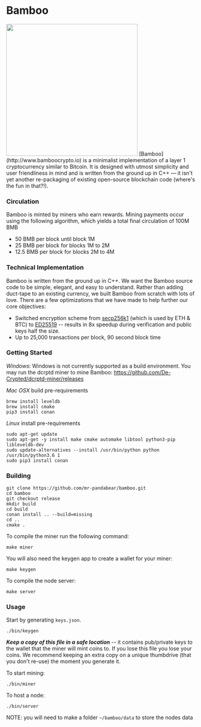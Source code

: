Bamboo 
====================
<image src="https://github.com/mr-pandabear/bamboo-utils/raw/master/logo.png" width=350/>
[Bamboo](http://www.bamboocrypto.io) is a minimalist implementation of a layer 1 cryptocurrency similar to Bitcoin. It is designed with utmost simplicity and user friendliness in mind and is written from the ground up in C++ — it isn't yet another re-packaging of existing open-source blockchain code (where's the fun in that?!). 

### Circulation
Bamboo is minted by miners who earn rewards. Mining payments occur using the following algorithm, which yields a total final circulation of 100M BMB
- 50 BMB per block until block 1M
- 25 BMB per block for blocks 1M to 2M
- 12.5 BMB per block for blocks 2M to 4M

### Technical Implementation
Bamboo is written from the ground up in C++. We want the Bamboo source code to be simple, elegant, and easy to understand. Rather than adding duct-tape to an existing currency, we built Bamboo from scratch with lots of love. There are a few optimizations that we have made to help further our core objectives:
* Switched encryption scheme from [secp256k1](https://github.com/bitcoin-core/secp256k1) (which is used by ETH & BTC) to [ED25519](https://ed25519.cr.yp.to/) -- results in 8x speedup during verification and public keys half the size. 
* Up to 25,000 transactions per block, 90 second block time

### Getting Started
*Windows*: 
Windows is not currently supported as a build environment. You may run the dcrptd miner to mine Bamboo:
https://github.com/De-Crypted/dcrptd-miner/releases

*Mac OSX* build pre-requirements
```
brew install leveldb
brew install cmake
pip3 install conan
```


*Linux* install pre-requirements
```
sudo apt-get update
sudo apt-get -y install make cmake automake libtool python3-pip libleveldb-dev
sudo update-alternatives --install /usr/bin/python python /usr/bin/python3.6 1
sudo pip3 install conan
```

### Building
```
git clone https://github.com/mr-pandabear/bamboo.git
cd bamboo
git checkout release
mkdir build
cd build
conan install .. --build=missing
cd ..
cmake .
```
To compile the miner run the following command:
```
make miner
```
You will also need the keygen app to create a wallet for your miner:
```
make keygen
```

To compile the node server:
```
make server
```

### Usage
Start by generating `keys.json`.

```
./bin/keygen
```
 ***Keep a copy of this file in a safe location*** -- it contains pub/private keys to the wallet that the miner will mint coins to. If you lose this file you lose your coins. We recommend keeping an extra copy on a unique thumbdrive (that you don't re-use) the moment you generate it.


To start mining:
```
./bin/miner
```

To host a node:
```
./bin/server
```
NOTE: you will need to make a folder `~/bamboo/data` to store the nodes data







